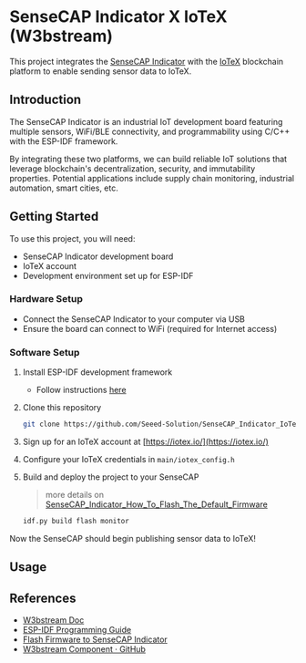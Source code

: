 # SenseCAP Indicator X IoTeX (W3bstream)

This project integrates the [SenseCAP Indicator](https://www.seeedstudio.com/SenseCAP-Indicator-D1S-p-5645.html) with the [IoTeX](https://iotex.io/) blockchain platform to enable sending sensor data to IoTeX.

## Introduction

The SenseCAP Indicator is an industrial IoT development board featuring multiple sensors, WiFi/BLE connectivity, and programmability using C/C++ with the ESP-IDF framework. 

<!-- This project utilizes the SenseCAP's sensors and connectivity to read sensor data and transmit it to the IoTeX blockchain network. IoTeX provides services for trusted data and automation, making it useful for IoT solutions requiring provenance and security. -->

By integrating these two platforms, we can build reliable IoT solutions that leverage blockchain's decentralization, security, and immutability properties. Potential applications include supply chain monitoring, industrial automation, smart cities, etc.

## Getting Started

To use this project, you will need:

- SenseCAP Indicator development board
- IoTeX account 
- Development environment set up for ESP-IDF 

### Hardware Setup

- Connect the SenseCAP Indicator to your computer via USB
- Ensure the board can connect to WiFi (required for Internet access)

### Software Setup

1. Install ESP-IDF development framework 
    - Follow instructions [here](https://docs.espressif.com/projects/esp-idf/en/release-v5.0/esp32/get-started/index.html)

2. Clone this repository
   ```bash
   git clone https://github.com/Seeed-Solution/SenseCAP_Indicator_IoTeX
   ```

3. Sign up for an IoTeX account at [https://iotex.io/](https://iotex.io/)

4. Configure your IoTeX credentials in `main/iotex_config.h`

5. Build and deploy the project to your SenseCAP
    > more details on [SenseCAP_Indicator_How_To_Flash_The_Default_Firmware](https://wiki.seeedstudio.com/SenseCAP_Indicator_How_To_Flash_The_Default_Firmware/)

   ```bash
   idf.py build flash monitor
   ```

Now the SenseCAP should begin publishing sensor data to IoTeX!

## Usage

<!-- By default this project will read the on-board temperature sensor every 5 seconds and publish the reading to IoTeX.

The sensor reading frequency, IoTeX endpoint, and other parameters can be configured in `main/iotex_config.h`.

See the [API documentation](https://developers.iotex.io/reference/api-reference) for details on integrating with IoTeX services like storing data on-chain. -->

## References

- [W3bstream Doc](https://docs.w3bstream.com/introduction/readme)
- [ESP-IDF Programming Guide](https://docs.espressif.com/projects/esp-idf/en/latest/esp32/index.html)
- [Flash Firmware to SenseCAP Indicator](https://wiki.seeedstudio.com/SenseCAP_Indicator_How_To_Flash_The_Default_Firmware/)
- [W3bstream Component · GitHub](https://github.com/machinefi/w3bstream-client-esp32)
